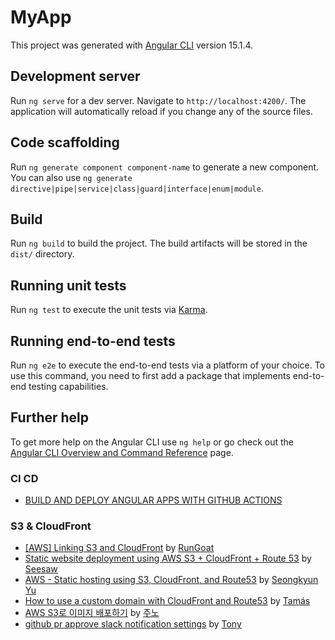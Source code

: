 # MyApp

This project was generated with [Angular CLI](https://github.com/angular/angular-cli) version 15.1.4.

## Development server

Run `ng serve` for a dev server. Navigate to `http://localhost:4200/`. The application will automatically reload if you change any of the source files.

## Code scaffolding

Run `ng generate component component-name` to generate a new component. You can also use `ng generate directive|pipe|service|class|guard|interface|enum|module`.

## Build

Run `ng build` to build the project. The build artifacts will be stored in the `dist/` directory.

## Running unit tests

Run `ng test` to execute the unit tests via [Karma](https://karma-runner.github.io).

## Running end-to-end tests

Run `ng e2e` to execute the end-to-end tests via a platform of your choice. To use this command, you need to first add a package that implements end-to-end testing capabilities.

## Further help

To get more help on the Angular CLI use `ng help` or go check out the [Angular CLI Overview and Command Reference](https://angular.io/cli) page.


### CI CD

- [BUILD AND DEPLOY ANGULAR APPS WITH GITHUB ACTIONS](https://heer.dev/blog/build-and-deploy-angular-apps-with-github-actions)

### S3 & CloudFront

- [[AWS] Linking S3 and CloudFront](https://velog.io/@rungoat/AWS-S3%EC%99%80-CloudFront-%EC%97%B0%EB%8F%99%ED%95%98%EA%B8%B0) by [RunGoat](https://velog.io/@rungoat/posts)
- [Static website deployment using AWS S3 + CloudFront + Route 53](https://velog.io/@seesaw/AWS-S3-CloudFront-Route-53%EC%9D%84-%EC%9D%B4%EC%9A%A9%ED%95%9C-%EC%A0%95%EC%A0%81-%EC%9B%B9-%EC%82%AC%EC%9D%B4%ED%8A%B8-%EB%B0%B0%ED%8F%AC) by [Seesaw](https://velog.io/@seesaw/posts)
- [AWS - Static hosting using S3, CloudFront, and Route53](https://velog.io/@seongkyun/AWS-S3-CloudFront-Route53%EC%9D%84-%EC%9D%B4%EC%9A%A9%ED%95%9C-%EC%A0%95%EC%A0%81-%ED%98%B8%EC%8A%A4%ED%8C%85) by [Seongkyun Yu](https://velog.io/@seongkyun/posts)
- [How to use a custom domain with CloudFront and Route53](https://advancedweb.hu/how-to-use-a-custom-domain-with-cloudfront-and-route53/) by [Tamás](https://github.com/sashee)
- [AWS S3로 이미지 배포하기](https://velog.io/@junho5336/AWS-S3-%EC%82%AC%EC%9A%A9%ED%95%98%EA%B8%B0) by [주노](https://velog.io/@junho5336/posts)
- [github pr approve slack notification settings](https://velog.io/@gth1123/github-pr-approve-%EC%8A%AC%EB%9E%99-%EC%95%8C%EB%A6%BC-%EC%84%A4%EC%A0%95) by [Tony](https://velog.io/@gth1123/posts)



